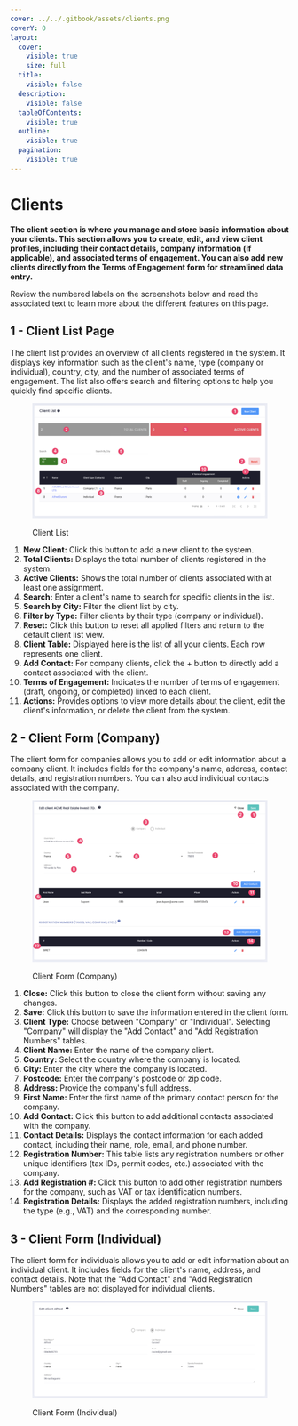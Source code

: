 ```yaml
---
cover: ../../.gitbook/assets/clients.png
coverY: 0
layout:
  cover:
    visible: true
    size: full
  title:
    visible: false
  description:
    visible: false
  tableOfContents:
    visible: true
  outline:
    visible: true
  pagination:
    visible: true
---
```


# Clients

**The client section is where you manage and store basic information about your clients. This section allows you to create, edit, and view client profiles, including their contact details, company information (if applicable), and associated terms of engagement. You can also add new clients directly from the Terms of Engagement form for streamlined data entry.**

Review the numbered labels on the screenshots below and read the associated text to learn more about the different features on this page.

## 1 - Client List Page

The client list provides an overview of all clients registered in the system. It displays key information such as the client's name, type (company or individual), country, city, and the number of associated terms of engagement. The list also offers search and filtering options to help you quickly find specific clients.

<figure><img src="../../.gitbook/assets/Client List" alt=""><figcaption><p>Client List</p></figcaption></figure>

1. **New Client:** Click this button to add a new client to the system.
2. **Total Clients:** Displays the total number of clients registered in the system.
3. **Active Clients:** Shows the total number of clients associated with at least one assignment.
4. **Search:** Enter a client's name to search for specific clients in the list.
5. **Search by City:** Filter the client list by city.
6. **Filter by Type:** Filter clients by their type (company or individual).
7. **Reset:** Click this button to reset all applied filters and return to the default client list view.
8. **Client Table:** Displayed here is the list of all your clients. Each row represents one client.
9. **Add Contact:** For company clients, click the + button to directly add a contact associated with the client.
10. **Terms of Engagement:** Indicates the number of terms of engagement (draft, ongoing, or completed) linked to each client.
11. **Actions:** Provides options to view more details about the client, edit the client's information, or delete the client from the system.

## 2 - Client Form (Company)

The client form for companies allows you to add or edit information about a company client. It includes fields for the company's name, address, contact details, and registration numbers. You can also add individual contacts associated with the company.

<figure><img src="../../.gitbook/assets/Client Form (Company)" alt=""><figcaption><p>Client Form (Company)</p></figcaption></figure>

1. **Close:** Click this button to close the client form without saving any changes.
2. **Save:** Click this button to save the information entered in the client form.
3. **Client Type:** Choose between "Company" or "Individual". Selecting "Company" will display the "Add Contact" and "Add Registration Numbers" tables.
4. **Client Name:** Enter the name of the company client.
5. **Country:** Select the country where the company is located.
6. **City:** Enter the city where the company is located.
7. **Postcode:** Enter the company's postcode or zip code.
8. **Address:** Provide the company's full address.
9. **First Name:** Enter the first name of the primary contact person for the company.
10. **Add Contact:** Click this button to add additional contacts associated with the company.
11. **Contact Details:** Displays the contact information for each added contact, including their name, role, email, and phone number.
12. **Registration Number:** This table lists any registration numbers or other unique identifiers (tax IDs, permit codes, etc.) associated with the company.
13. **Add Registration #:** Click this button to add other registration numbers for the company, such as VAT or tax identification numbers.
14. **Registration Details:** Displays the added registration numbers, including the type (e.g., VAT) and the corresponding number.

## 3 - Client Form (Individual)

The client form for individuals allows you to add or edit information about an individual client. It includes fields for the client's name, address, and contact details. Note that the "Add Contact" and "Add Registration Numbers" tables are not displayed for individual clients.

<figure><img src="../../.gitbook/assets/Client Form (Individual)" alt=""><figcaption><p>Client Form (Individual)</p></figcaption></figure>
